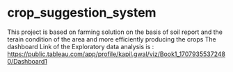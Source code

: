 # crop_suggestion_system

This project is based on farming solution on the basis of soil report and the terain condition of the area and more efficiently producing the crops
The dashboard Link of the Exploratory data analysis is : https://public.tableau.com/app/profile/kapil.gwal/viz/Book1_17079355372480/Dashboard1
